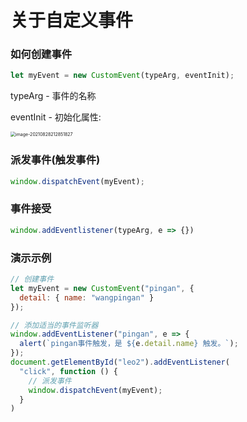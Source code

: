 # 关于自定义事件

### 如何创建事件

```javascript
let myEvent = new CustomEvent(typeArg, eventInit);
```

typeArg - 事件的名称

eventInit - 初始化属性:

<img src="https://ipic.xiaokyo.com/2021-08-28-132852.png" alt="image-20210828212851827" style="zoom:50%;" />

### 派发事件(触发事件)

```javascript
window.dispatchEvent(myEvent);
```

### 事件接受

```javascript
window.addEventlistener(typeArg, e => {})
```

### 演示示例

```javascript
// 创建事件
let myEvent = new CustomEvent("pingan", {
  detail: { name: "wangpingan" }
});

// 添加适当的事件监听器
window.addEventListener("pingan", e => {
  alert(`pingan事件触发，是 ${e.detail.name} 触发。`);
});
document.getElementById("leo2").addEventListener(
  "click", function () {
    // 派发事件
    window.dispatchEvent(myEvent);
  }
)
```

